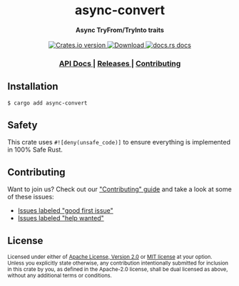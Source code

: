 <h1 align="center">async-convert</h1>
<div align="center">
  <strong>
    Async TryFrom/TryInto traits
  </strong>
</div>

<br />

<div align="center">
  <!-- Crates version -->
  <a href="https://crates.io/crates/async-convert">
    <img src="https://img.shields.io/crates/v/async-convert.svg?style=flat-square"
    alt="Crates.io version" />
  </a>
  <!-- Downloads -->
  <a href="https://crates.io/crates/async-convert">
    <img src="https://img.shields.io/crates/d/async-convert.svg?style=flat-square"
      alt="Download" />
  </a>
  <!-- docs.rs docs -->
  <a href="https://docs.rs/async-convert">
    <img src="https://img.shields.io/badge/docs-latest-blue.svg?style=flat-square"
      alt="docs.rs docs" />
  </a>
</div>

<div align="center">
  <h3>
    <a href="https://docs.rs/async-convert">
      API Docs
    </a>
    <span> | </span>
    <a href="https://github.com/yoshuawuyts/async-convert/releases">
      Releases
    </a>
    <span> | </span>
    <a href="https://github.com/yoshuawuyts/async-convert/blob/master.github/CONTRIBUTING.md">
      Contributing
    </a>
  </h3>
</div>

## Installation
```sh
$ cargo add async-convert
```

## Safety
This crate uses ``#![deny(unsafe_code)]`` to ensure everything is implemented in
100% Safe Rust.

## Contributing
Want to join us? Check out our ["Contributing" guide][contributing] and take a
look at some of these issues:

- [Issues labeled "good first issue"][good-first-issue]
- [Issues labeled "help wanted"][help-wanted]

[contributing]: https://github.com/yoshuawuyts/async-convert/blob/master.github/CONTRIBUTING.md
[good-first-issue]: https://github.com/yoshuawuyts/async-convert/labels/good%20first%20issue
[help-wanted]: https://github.com/yoshuawuyts/async-convert/labels/help%20wanted

## License

<sup>
Licensed under either of <a href="LICENSE-APACHE">Apache License, Version
2.0</a> or <a href="LICENSE-MIT">MIT license</a> at your option.
</sup>

<br/>

<sub>
Unless you explicitly state otherwise, any contribution intentionally submitted
for inclusion in this crate by you, as defined in the Apache-2.0 license, shall
be dual licensed as above, without any additional terms or conditions.
</sub>
